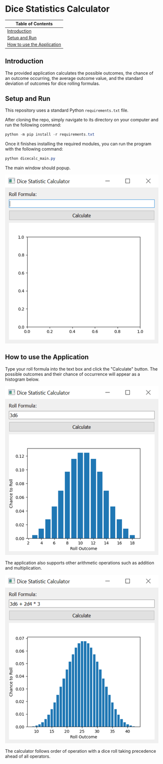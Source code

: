 # Dice Statistics Calculator

| Table of Contents |
| ----------------- |
| [Introduction](#introduction) |
| [Setup and Run](#setup-and-run) |
| [How to use the Application](#how-to-use-the-application) |

## Introduction

The provided application calculates the possible outcomes, the chance of an outcome occurring, the average outcome value, and the standard deviation of outcomes for dice rolling formulas.

## Setup and Run

This repository uses a standard Python `requirements.txt` file.

After cloning the repo, simply navigate to its directory on your computer and run the following command:

```powershell
python -m pip install -r requirements.txt
```

Once it finishes installing the required modules, you can run the program with the following command:

```powershell
python dicecalc_main.py
```

The main window should popup.

![DiceStatisticsCalculator Main Window](./imgs/empty_window.png "Main Window")

## How to use the Application

Type your roll formula into the text box and click the "Calculate" button.
The possible outcomes and their chance of occurrence will appear as a histogram below.

![3d6 Histogram](./imgs/three_d_six_demo.png "3d6 Stats")

The application also supports other arithmetic operations such as addition and multiplication.

![3d6 + 2d4 * 3](./imgs/operation_demo.png "Operation Demonstration")

The calculator follows order of operation with a dice roll taking precedence ahead of all operators.
